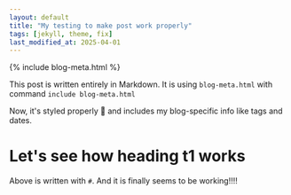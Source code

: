 ```yaml
---
layout: default
title: "My testing to make post work properly"
tags: [jekyll, theme, fix]
last_modified_at: 2025-04-01
---
```


{% include blog-meta.html %}

This post is written entirely in Markdown.
It is using `blog-meta.html` with command `include blog-meta.html`

Now, it's styled properly 🎉 and includes my blog-specific info like tags and dates.

# Let's see how heading t1 works
Above is written with `#`. And it is finally seems to be working!!!!
